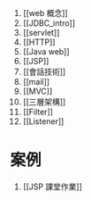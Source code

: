 1. [[web 概念]]
2. [[JDBC_intro]]
3. [[servlet]]
4. [[HTTP]]
5. [[Java web]]
6. [[JSP]]
7. [[會話技術]]
8. [[mail]]
9. [[MVC]]
10. [[三層架構]]
11. [[Filter]]
12. [[Listener]]


# 案例
1. [[JSP 課堂作業]]